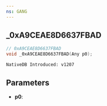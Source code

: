 ```yaml
---
ns: GANG
---
```

## _0xA9CEAE8D6637FBAD

```c
// 0xA9CEAE8D6637FBAD
void _0xA9CEAE8D6637FBAD(Any p0);
```

```
NativeDB Introduced: v1207
```

## Parameters
* **p0**:
